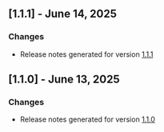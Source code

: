 ## [1.1.1] - June 14, 2025

### Changes
- Release notes generated for version [1.1.1](./.release-notes/1.1.1/release.md)

## [1.1.0] - June 13, 2025

### Changes
- Release notes generated for version [1.1.0](./.release-notes/1.1.0/release.md)

